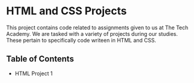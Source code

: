 # HTML and CSS Projects
This project contains code related to assignments given to us at The Tech Academy. We are tasked with a variety of projects during our studies. These pertain to specifically code writeen in HTML and CSS.

## Table of Contents
- HTML Project 1
